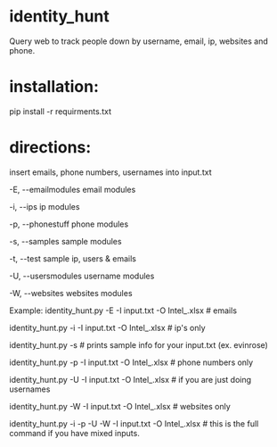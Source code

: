 # identity_hunt
Query web to track people down by username, email, ip, websites and phone.

# installation:

pip install -r requirments.txt

# directions:
insert emails, phone numbers, usernames into input.txt

-E, --emailmodules    email modules

-i, --ips             ip modules

-p, --phonestuff      phone modules

-s, --samples         sample modules

-t, --test            sample ip, users & emails

-U, --usersmodules    username modules

-W, --websites        websites modules

Example:
identity_hunt.py -E -I input.txt -O Intel_.xlsx           # emails

identity_hunt.py -i -I input.txt -O Intel_.xlsx           # ip's only

identity_hunt.py -s                                         # prints sample info for your input.txt (ex. evinrose)

identity_hunt.py -p -I input.txt -O Intel_.xlsx             # phone numbers only

identity_hunt.py -U -I input.txt -O Intel_.xlsx             # if you are just doing usernames

identity_hunt.py -W -I input.txt -O Intel_.xlsx             # websites only

identity_hunt.py -i -p -U -W -I input.txt -O Intel_.xlsx    # this is the full command if you have mixed inputs.


